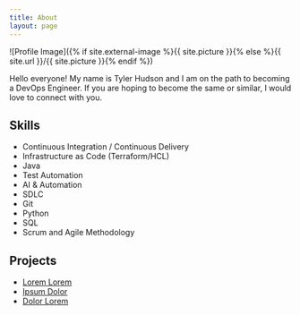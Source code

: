 ```yaml
---
title: About
layout: page
---
```

![Profile Image]({% if site.external-image %}{{ site.picture }}{% else %}{{ site.url }}/{{ site.picture }}{% endif %})

<p>Hello everyone! My name is Tyler Hudson and I am on the path to becoming a DevOps Engineer.
If you are hoping to become the same or similar, I would love to connect with you.</p>

<h2>Skills</h2>

<ul class="skill-list">
	<li>Continuous Integration / Continuous Delivery</li>
	<li>Infrastructure as Code (Terraform/HCL)</li>
	<li>Java</li>
	<li>Test Automation</li>
	<li>AI & Automation</li>
	<li>SDLC</li>
	<li>Git</li>
	<li>Python</li>
	<li>SQL</li>
	<li>Scrum and Agile Methodology</li>
</ul>

<h2>Projects</h2>

<ul>
	<li><a href="https://github.com/">Lorem Lorem</a></li>
	<li><a href="https://github.com/">Ipsum Dolor</a></li>
	<li><a href="https://github.com/">Dolor Lorem</a></li>
</ul>
